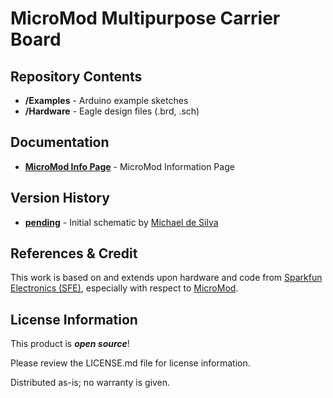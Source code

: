# MicroMod Multipurpose Carrier Board


Repository Contents
-------------------

* **/Examples** - Arduino example sketches
* **/Hardware** - Eagle design files (.brd, .sch)

Documentation
--------------
* **[MicroMod Info Page](https://www.sparkfun.com/micromod)** - MicroMod Information Page

Version History
---------------
* **[pending](xxx)** - Initial schematic by [Michael de Silva](https://desilva.io)

References & Credit
---------------
This work is based on and extends upon hardware and code from [Sparkfun Electronics (SFE)](https://www.sparkfun.com), especially with respect to [MicroMod](https://www.sparkfun.com/micromod).

License Information
-------------------

This product is _**open source**_!

Please review the LICENSE.md file for license information.

Distributed as-is; no warranty is given.
